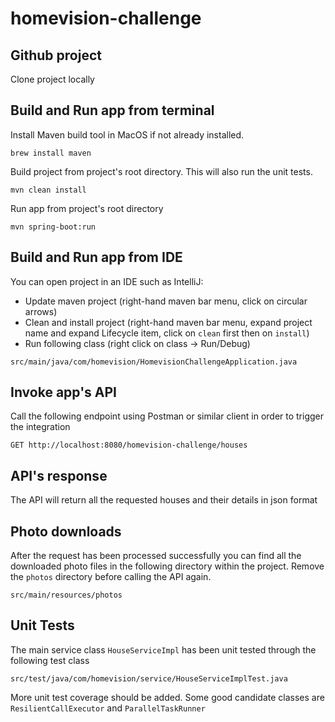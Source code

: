 # homevision-challenge

## Github project

Clone project locally

## Build and Run app from terminal

Install Maven build tool in MacOS if not already installed. 

```brew install maven```

Build project from project's root directory.
This will also run the unit tests.


```mvn clean install```

Run app from project's root directory

```mvn spring-boot:run```

## Build and Run app from IDE

You can open project in an IDE such as IntelliJ:
* Update maven project (right-hand maven bar menu, click on circular arrows)
* Clean and install project (right-hand maven bar menu, expand project name and expand Lifecycle item, click on ```clean``` first then on ```install```) 
* Run following class (right click on class -> Run/Debug)

```src/main/java/com/homevision/HomevisionChallengeApplication.java```

## Invoke app's API

Call the following endpoint using Postman or similar client in order to trigger the integration

```GET http://localhost:8080/homevision-challenge/houses```

## API's response

The API will return all the requested houses and their details in json format

## Photo downloads

After the request has been processed successfully you can find all the downloaded photo files in the following directory within the project.
Remove the ```photos``` directory before calling the API again.

```src/main/resources/photos```

## Unit Tests

The main service class ```HouseServiceImpl``` has been unit tested through the following test class

```src/test/java/com/homevision/service/HouseServiceImplTest.java```

More unit test coverage should be added. Some good candidate classes are ```ResilientCallExecutor``` and ```ParallelTaskRunner```